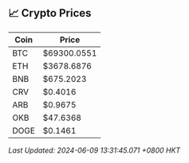 ## 📈 Crypto Prices

| Coin | Price |
| ---- | ----- |
| BTC | $69300.0551 |
| ETH | $3678.6876 |
| BNB | $675.2023 |
| CRV | $0.4016 |
| ARB | $0.9675 |
| OKB | $47.6368 |
| DOGE | $0.1461 |

_Last Updated: 2024-06-09 13:31:45.071 +0800 HKT_